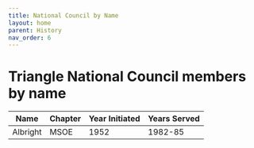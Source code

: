 ```yaml
---
title: National Council by Name
layout: home
parent: History
nav_order: 6
---
```

# Triangle National Council members by name

|Name|Chapter|Year Initiated|Years Served|
|---|---|---|---|
|Albright|MSOE|1952|1982-85|


